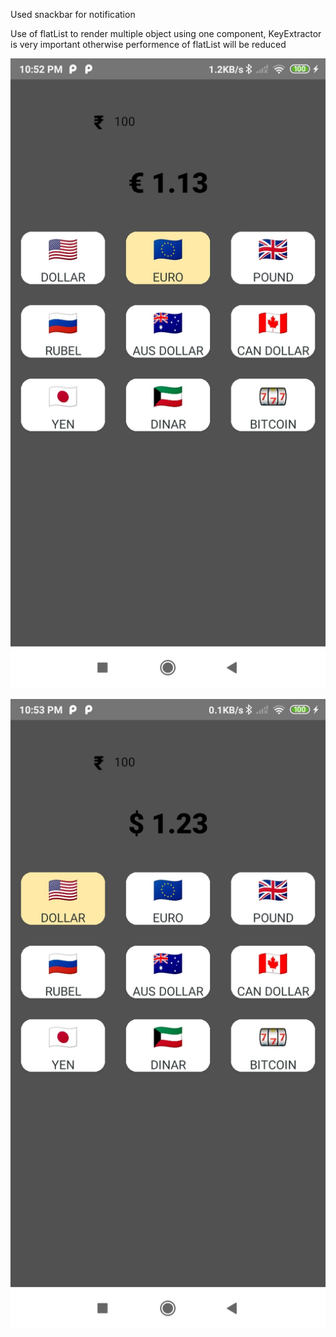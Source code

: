 Used snackbar for notification

Use of flatList to render multiple object using one component,
KeyExtractor is very important otherwise performence of flatList will be reduced


![Alt text](061.jpg)

![Alt text](062.jpg)